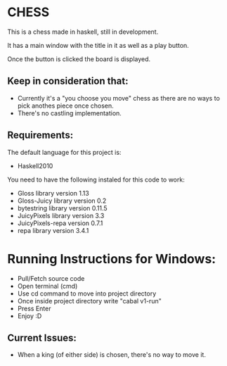 # CHESS
This is a chess made in haskell, still in development.

It has a main window with the title in it as well as a play button.

Once the button is clicked the board is displayed.

## Keep in consideration that:
- Currently it's a "you choose you move" chess as there are no ways to pick anothes piece once chosen.
- There's no castling implementation.

## Requirements:
The default language for this project is:
- Haskell2010

You need to have the following instaled for this code to work:
- Gloss library version 1.13
- Gloss-Juicy library version 0.2
- bytestring library version 0.11.5
- JuicyPixels library version 3.3
- JuicyPixels-repa version 0.7.1
- repa library version 3.4.1

# Running Instructions for Windows:
- Pull/Fetch source code
- Open terminal (cmd)
- Use cd command to move into project directory
- Once inside project directory write "cabal v1-run"
- Press Enter
- Enjoy :D

## Current Issues:
- When a king (of either side) is chosen, there's no way to move it.
